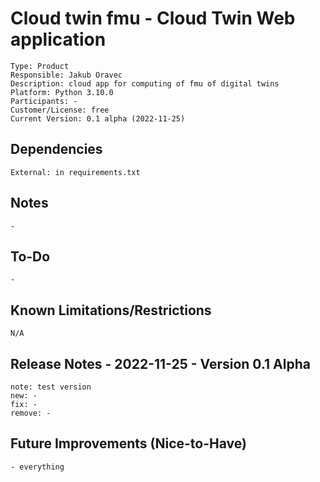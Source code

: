 # Cloud twin fmu - Cloud Twin Web application

    Type: Product
    Responsible: Jakub Oravec
    Description: cloud app for computing of fmu of digital twins
    Platform: Python 3.10.0
    Participants: -
    Customer/License: free
    Current Version: 0.1 alpha (2022-11-25)

## Dependencies

    External: in requirements.txt

## Notes

    -

## To-Do

    -

## Known Limitations/Restrictions

    N/A

## Release Notes - 2022-11-25 - Version 0.1 Alpha

    note: test version
    new: -
    fix: -
    remove: -

## Future Improvements (Nice-to-Have)

    - everything
